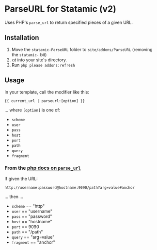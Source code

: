 # ParseURL for Statamic (v2)

Uses PHP's `parse_url` to return specified pieces of a given URL.

## Installation

1. Move the `statamic-ParseURL` folder to `site/addons/ParseURL` (removing the `statamic-` bit)
2. `cd` into your site's directory.
3. Run `php please addons:refresh`

## Usage

In your template, call the modifier like this:

```
{{ current_url | parseurl:[option] }}
```

… where `[option]` is one of:

- `scheme`
- `user`
- `pass`
- `host`
- `port`
- `path`
- `query`
- `fragment`

### From the [php docs on `parse_url`]()

If given the URL:

```
http://username:password@hostname:9090/path?arg=value#anchor
```

… then …

- `scheme` == "http"
- `user` == "username"
- `pass` == "password"
- `host` == "hostname"
- `port` == 9090
- `path` == "/path"
- `query` == "arg=value"
- `fragment` == "anchor"
